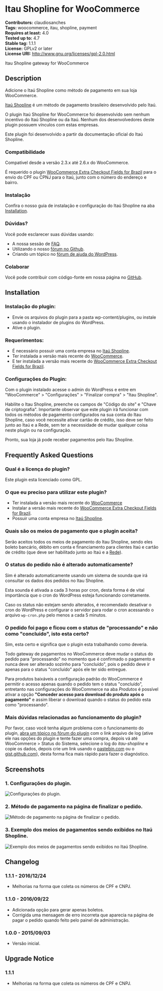 # Itau Shopline for WooCommerce #
**Contributors:** claudiosanches  
**Tags:** woocommerce, itau, shopline, payment  
**Requires at least:** 4.0  
**Tested up to:** 4.7  
**Stable tag:** 1.1.1  
**License:** GPLv2 or later  
**License URI:** http://www.gnu.org/licenses/gpl-2.0.html  

Itau Shopline gateway for WooCommerce

## Description ##

Adicione o Itaú Shopline como método de pagamento em sua loja WooCommerce.

[Itaú Shopline](https://www.itau.com.br/empresas/recebimentos/shopline/) é um método de pagamento brasileiro desenvolvido pelo Itaú.

O plugin Itaú Shopline for WooCommerce foi desenvolvido sem nenhum incentivo do Itaú Shopline ou da Itaú. Nenhum dos desenvolvedores deste plugin possuem vínculos com estas empresas.

Este plugin foi desenvolvido a partir da documentação oficial do Itaú Shopline.

### Compatibilidade ###

Compatível desde a versão 2.3.x até 2.6.x do WooCommerce.

É requerido o plugin [WooCommerce Extra Checkout Fields for Brazil](http://wordpress.org/plugins/woocommerce-extra-checkout-fields-for-brazil/) para o envio do CPF ou CPNJ para o Itaú, junto com o número do endereço e bairro.

### Instalação ###

Confira o nosso guia de instalação e configuração do Itaú Shopline na aba [Installation](http://wordpress.org/plugins/wc-itau-shopline/installation/).

### Dúvidas? ###

Você pode esclarecer suas dúvidas usando:

* A nossa sessão de [FAQ](http://wordpress.org/plugins/wc-itau-shopline/faq/).
* Utilizando o nosso [fórum no Github](https://github.com/claudiosmweb/wc-itau-shopline).
* Criando um tópico no [fórum de ajuda do WordPress](http://wordpress.org/support/plugin/wc-itau-shopline).

### Colaborar ###

Você pode contribuir com código-fonte em nossa página no [GitHub](https://github.com/claudiosmweb/wc-itau-shopline).

## Installation ##

### Instalação do plugin: ###

* Envie os arquivos do plugin para a pasta wp-content/plugins, ou instale usando o instalador de plugins do WordPress.
* Ative o plugin.

### Requerimentos: ###

* É necessário possuir uma conta empresa no [Itaú Shopline](https://www.itau.com.br/empresas/recebimentos/shopline/).
* Ter instalada a versão mais recente do [WooCommerce](http://wordpress.org/plugins/woocommerce/).
* E ter instalada a versão mais recente do [WooCommerce Extra Checkout Fields for Brazil](http://wordpress.org/plugins/woocommerce-extra-checkout-fields-for-brazil/).

### Configurações do Plugin: ###

Com o plugin instalado acesse o admin do WordPress e entre em "WooCommerce" > "Configurações" > "Finalizar compra" > "Itau Shopline".

Habilite o Itau Shopline, preenche os campos de "Código do site" e "Chave de criptografia". Importante observar que este plugin irá funcionar com todos os métodos de pagamento configurados na sua conta do Itau Shopline, caso você necessite ativar cartão de crédito, isso deve ser feito junto ao Itaú e a Rede, sem ter a necessidade de mudar qualquer coisa neste plugin ou na configuração.

Pronto, sua loja já pode receber pagamentos pelo Itau Shopline.

## Frequently Asked Questions ##

### Qual é a licença do plugin? ###

Este plugin esta licenciado como GPL.

### O que eu preciso para utilizar este plugin? ###

* Ter instalada a versão mais recente do [WooCommerce](http://wordpress.org/plugins/woocommerce/)
* Instalar a versão mais recente do [WooCommerce Extra Checkout Fields for Brazil](http://wordpress.org/plugins/woocommerce-extra-checkout-fields-for-brazil/).
* Possuir uma conta empresa no [Itaú Shopline](https://www.itau.com.br/empresas/recebimentos/shopline/).

### Quais são os meios de pagamento que o plugin aceita? ###

Serão aceitos todos os meios de pagamento do Itau Shopline, sendo eles boleto bancário, débito em conta e financiamento para clientes Itaú e cartão de crédito (que deve ser habilitado junto ao Itaú e a [Rede](https://www.userede.com.br/)).

### O status do pedido não é alterado automaticamente? ###

Sim é alterado automaticamente usando um sistema de sounda que irá consultar os dados dos pedidos no Itau Shopline.

Esta sounda é ativada a cada 3 horas por cron, desta forma é de vital importância que o cron do WordPress esteja funcionando corretamente.

Caso os status não estejam sendo alterados, é recomendado desativar o cron do WordPress e configurar o servidor para rodar o cron acessando o arquivo `wp-cron.php` pelo menos a cada 5 minutos.

### O pedido foi pago e ficou com o status de "processando" e não como "concluído", isto esta certo? ###

Sim, esta certo e significa que o plugin esta trabalhando como deveria.

Todo gateway de pagamentos no WooCommerce deve mudar o status do pedido para "processando" no momento que é confirmado o pagamento e nunca deve ser alterado sozinho para "concluído", pois o pedido deve ir apenas para o status "concluído" após ele ter sido entregue.

Para produtos baixáveis a configuração padrão do WooCommerce é permitir o acesso apenas quando o pedido tem o status "concluído", entretanto nas configurações do WooCommerce na aba *Produtos* é possível ativar a opção **"Conceder acesso para download do produto após o pagamento"** e assim liberar o download quando o status do pedido esta como "processando".

### Mais dúvidas relacionadas ao funcionamento do plugin? ###

Por favor, caso você tenha algum problema com o funcionamento do plugin, [abra um tópico no fórum do plugin](https://wordpress.org/support/plugin/wc-itau-shopline#postform) com o link arquivo de log (ative ele nas opções do plugin e tente fazer uma compra, depois vá até WooCommerce > Status do Sistema, selecione o log do *itau-shopline* e copie os dados, depois crie um link usando o [pastebin.com](http://pastebin.com) ou o [gist.github.com](http://gist.github.com)), desta forma fica mais rápido para fazer o diagnóstico.

## Screenshots ##

### 1. Configurações do plugin. ###
![Configurações do plugin.](http://ps.w.org/wc-itau-shopline/assets/screenshot-1.png)

### 2. Método de pagamento na página de finalizar o pedido. ###
![Método de pagamento na página de finalizar o pedido.](http://ps.w.org/wc-itau-shopline/assets/screenshot-2.png)

### 3. Exemplo dos meios de pagamentos sendo exibidos no Itaú Shopline. ###
![Exemplo dos meios de pagamentos sendo exibidos no Itaú Shopline.](http://ps.w.org/wc-itau-shopline/assets/screenshot-3.png)


## Changelog ##

### 1.1.1 - 2016/12/24 ###

- Melhorias na forma que coleta os números de CPF e CNPJ.

### 1.1.0 - 2016/09/22 ###

- Adicionada opção para gerar apenas boletos.
- Corrigida uma mensagem de erro incorreta que aparecia na página de pagar o pedido quando feito pelo painel de administração.

### 1.0.0 - 2015/09/03 ###

- Versão inicial.

## Upgrade Notice ##

### 1.1.1 ###

- Melhorias na forma que coleta os números de CPF e CNPJ.
